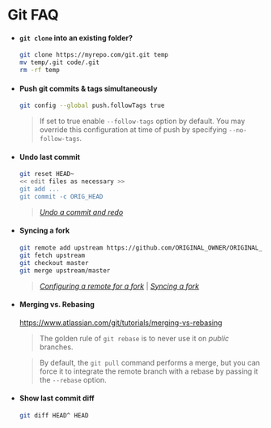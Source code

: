 # Git FAQ

- #### `git clone` into an existing folder?
  ```sh
  git clone https://myrepo.com/git.git temp
  mv temp/.git code/.git
  rm -rf temp
  ```
- #### Push git commits & tags simultaneously
  ```sh
  git config --global push.followTags true
  ```
  > If set to true enable `--follow-tags` option by default. You may override this configuration at time of push by specifying `--no-follow-tags`.
  
- #### Undo last commit
  ```sh
  git reset HEAD~
  << edit files as necessary >>
  git add ...
  git commit -c ORIG_HEAD
  ```
  > _[Undo a commit and redo](https://stackoverflow.com/questions/927358/how-to-undo-the-most-recent-commits-in-git/927386#927386)_

- #### Syncing a fork
  ```sh
  git remote add upstream https://github.com/ORIGINAL_OWNER/ORIGINAL_REPOSITORY.git
  git fetch upstream
  git checkout master
  git merge upstream/master
  ```
  > _[Configuring a remote for a fork](https://help.github.com/articles/configuring-a-remote-for-a-fork/)_
  >  | 
  > _[Syncing a fork](https://help.github.com/articles/syncing-a-fork/)_

- #### Merging vs. Rebasing
  https://www.atlassian.com/git/tutorials/merging-vs-rebasing
  > The golden rule of `git rebase` is to never use it on *public* branches.
  
  > By default, the `git pull` command performs a merge, 
  > but you can force it to integrate the remote branch with a rebase by passing it the `--rebase` option.
  
- #### Show last commit diff
  ```sh
  git diff HEAD^ HEAD
  ```
